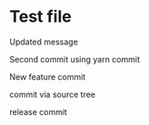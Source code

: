 # Test file

Updated message

Second commit using yarn commit

New feature commit

commit via source tree

release commit
